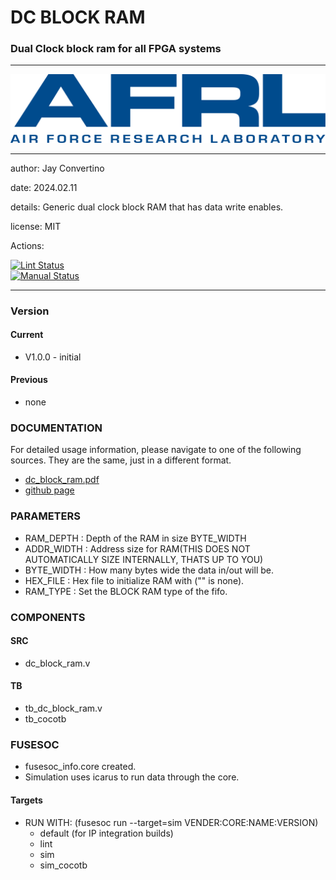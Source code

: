 # DC BLOCK RAM
### Dual Clock block ram for all FPGA systems
---

![image](docs/manual/img/AFRL.png)

---

  author: Jay Convertino  
  
  date: 2024.02.11
  
  details: Generic dual clock block RAM that has data write enables.
  
  license: MIT   
   
  Actions:  

  [![Lint Status](../../actions/workflows/lint.yml/badge.svg)](../../actions)  
  [![Manual Status](../../actions/workflows/manual.yml/badge.svg)](../../actions)  
  
---

### Version
#### Current
  - V1.0.0 - initial

#### Previous
  - none

### DOCUMENTATION
  For detailed usage information, please navigate to one of the following sources. They are the same, just in a different format.

  - [dc_block_ram.pdf](docs/manual/dc_block_ram.pdf)
  - [github page](https://johnathan-convertino-afrl.github.io/dc_block_ram/)
  
### PARAMETERS

* RAM_DEPTH   : Depth of the RAM in size BYTE_WIDTH
* ADDR_WIDTH  : Address size for RAM(THIS DOES NOT AUTOMATICALLY SIZE INTERNALLY, THATS UP TO YOU)
* BYTE_WIDTH  : How many bytes wide the data in/out will be.
* HEX_FILE    : Hex file to initialize RAM with ("" is none).
* RAM_TYPE    : Set the BLOCK RAM type of the fifo.

### COMPONENTS
#### SRC

* dc_block_ram.v
  
#### TB

* tb_dc_block_ram.v
* tb_cocotb
  
### FUSESOC

* fusesoc_info.core created.
* Simulation uses icarus to run data through the core.

#### Targets

* RUN WITH: (fusesoc run --target=sim VENDER:CORE:NAME:VERSION)
  - default (for IP integration builds)
  - lint
  - sim
  - sim_cocotb
